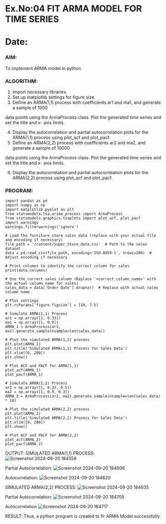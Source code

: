 # Ex.No:04   FIT ARMA MODEL FOR TIME SERIES
# Date: 



### AIM:
To implement ARMA model in python.
### ALGORITHM:
1. Import necessary libraries.
2. Set up matplotlib settings for figure size.
3. Define an ARMA(1,1) process with coefficients ar1 and ma1, and generate a sample of 1000

data points using the ArmaProcess class. Plot the generated time series and set the title and x-
axis limits.

4. Display the autocorrelation and partial autocorrelation plots for the ARMA(1,1) process using
plot_acf and plot_pacf.
5. Define an ARMA(2,2) process with coefficients ar2 and ma2, and generate a sample of 10000

data points using the ArmaProcess class. Plot the generated time series and set the title and x-
axis limits.

6. Display the autocorrelation and partial autocorrelation plots for the ARMA(2,2) process using
plot_acf and plot_pacf.
### PROGRAM:
```
import pandas as pd
import numpy as np
import matplotlib.pyplot as plt
from statsmodels.tsa.arima_process import ArmaProcess
from statsmodels.graphics.tsaplots import plot_acf, plot_pacf
import warnings
warnings.filterwarnings('ignore')

# Load the furniture store sales data (replace with your actual file and encoding if necessary)
file_path = '/content/Super_Store_data.csv'  # Path to the sales dataset
data = pd.read_csv(file_path, encoding='ISO-8859-1', nrows=200)  # Adjust encoding if necessary

# Print columns to identify the correct column for sales
print(data.columns)

# Use the correct sales column (Replace '<correct_column_name>' with the actual column name for sales)
sales_data = data['Order Date'].dropna()  # Replace with actual sales column name

# Plot settings
plt.rcParams['figure.figsize'] = [10, 7.5]

# Simulate ARMA(1,1) Process
ar1 = np.array([1, 0.33])
ma1 = np.array([1, 0.9])
ARMA_1 = ArmaProcess(ar1, ma1).generate_sample(nsample=len(sales_data))

# Plot the simulated ARMA(1,1) process
plt.plot(ARMA_1)
plt.title('Simulated ARMA(1,1) Process for Sales Data')
plt.xlim([0, 200])
plt.show()

# Plot ACF and PACF for ARMA(1,1)
plot_acf(ARMA_1)
plot_pacf(ARMA_1)

# Simulate ARMA(2,2) Process
ar2 = np.array([1, 0.33, 0.5])
ma2 = np.array([1, 0.9, 0.3])
ARMA_2 = ArmaProcess(ar2, ma2).generate_sample(nsample=len(sales_data) * 10)

# Plot the simulated ARMA(2,2) process
plt.plot(ARMA_2)
plt.title('Simulated ARMA(2,2) Process for Sales Data')
plt.xlim([0, 200])
plt.show()

# Plot ACF and PACF for ARMA(2,2)
plot_acf(ARMA_2)
plot_pacf(ARMA_2)
```

OUTPUT:
SIMULATED ARMA(1,1) PROCESS:
![Screenshot 2024-09-20 184558](https://github.com/user-attachments/assets/a474f2b4-1422-4ea1-9453-a094777b0476)

Partial Autocorrelation:
![Screenshot 2024-09-20 184608](https://github.com/user-attachments/assets/b4e958a6-d164-4bc8-8ce6-ddedbab8c560)

Autocorrelation:
![Screenshot 2024-09-20 184620](https://github.com/user-attachments/assets/eddc8068-0893-4a1d-8e21-63a8fd92c943)

SIMULATED ARMA(2,2) PROCESS:
![Screenshot 2024-09-20 184635](https://github.com/user-attachments/assets/dde96ba0-c276-4a89-ad19-343d851672d5)

Partial Autocorrelation:
![Screenshot 2024-09-20 184705](https://github.com/user-attachments/assets/ddde3176-b5e5-45a5-8d6a-ded86a7ac575)

Autocorrelation
![Screenshot 2024-09-20 184717](https://github.com/user-attachments/assets/cd264806-0902-408f-9cba-31468055cd8e)


RESULT:
Thus, a python program is created to fir ARMA Model successfully.

